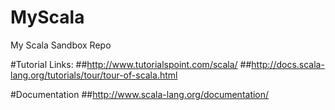 # MyScala
My Scala Sandbox Repo

#Tutorial Links:
##http://www.tutorialspoint.com/scala/
##http://docs.scala-lang.org/tutorials/tour/tour-of-scala.html

#Documentation
##http://www.scala-lang.org/documentation/ 